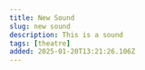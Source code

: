 ```yaml
---
title: New Sound
slug: new sound
description: This is a sound
tags: [theatre]
added: 2025-01-20T13:21:26.106Z
---
```

